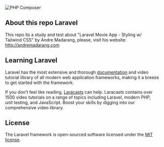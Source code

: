 ![PHP Composer](https://github.com/felipe-balloni/laravel7/workflows/PHP%20Composer/badge.svg)

## About this repo Laravel

This repo its a study and test about "Laravel Movie App - Styling w/ Tailwind CSS" by Andre Madarang, please, visit his website: http://andremadarang.com

## Learning Laravel

Laravel has the most extensive and thorough [documentation](https://laravel.com/docs) and video tutorial library of all modern web application frameworks, making it a breeze to get started with the framework.

If you don't feel like reading, [Laracasts](https://laracasts.com) can help. Laracasts contains over 1500 video tutorials on a range of topics including Laravel, modern PHP, unit testing, and JavaScript. Boost your skills by digging into our comprehensive video library.

## License

The Laravel framework is open-sourced software licensed under the [MIT license](https://opensource.org/licenses/MIT).
